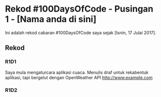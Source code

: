 # Rekod #100DaysOfCode - Pusingan 1 - [Nama anda di sini]

Ini adalah rekod cabaran #100DaysOfCode saya sejak [Isnin, 17 Julai 2017].

## Rekod

### R1D1
Saya mula mengaturcara aplikasi cuaca. Menulis draf untuk rekabentuk aplikasi, tapi bergelut dengan OpenWeather API http://www.example.com

### R1D2
